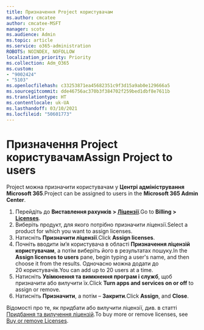 ```yaml
---
title: Призначення Project користувачам
ms.author: cmcatee
author: cmcatee-MSFT
manager: scotv
ms.audience: Admin
ms.topic: article
ms.service: o365-administration
ROBOTS: NOINDEX, NOFOLLOW
localization_priority: Priority
ms.collection: Adm_O365
ms.custom:
- "9002424"
- "5103"
ms.openlocfilehash: c33253871ea45682351c9f3d15a9ab0e129666a5
ms.sourcegitcommit: dde46756ac370b3f384702f259bed1dbf8e7611b
ms.translationtype: HT
ms.contentlocale: uk-UA
ms.lasthandoff: 03/10/2021
ms.locfileid: "50601773"
---
```

# <a name="assign-project-to-users"></a><span data-ttu-id="1cb8c-102">Призначення Project користувачам</span><span class="sxs-lookup"><span data-stu-id="1cb8c-102">Assign Project to users</span></span>

<span data-ttu-id="1cb8c-103">Project можна призначити користувачам у **Центрі адміністрування Microsoft 365**.</span><span class="sxs-lookup"><span data-stu-id="1cb8c-103">Project can be assigned to users in the **Microsoft 365 Admin Center**.</span></span>

1. <span data-ttu-id="1cb8c-104">Перейдіть до **Виставлення рахунків > [Ліцензії](https://go.microsoft.com/fwlink/p/?linkid=842264)**.</span><span class="sxs-lookup"><span data-stu-id="1cb8c-104">Go to **Billing > [Licenses](https://go.microsoft.com/fwlink/p/?linkid=842264)**.</span></span>
2. <span data-ttu-id="1cb8c-105">Виберіть продукт, для якого потрібно призначити ліцензії.</span><span class="sxs-lookup"><span data-stu-id="1cb8c-105">Select a product for which you want to assign licenses.</span></span>
3. <span data-ttu-id="1cb8c-106">Натисніть **Призначити ліцензії**.</span><span class="sxs-lookup"><span data-stu-id="1cb8c-106">Click **Assign licenses**.</span></span>
4. <span data-ttu-id="1cb8c-107">Почніть вводити ім’я користувача в області **Призначення ліцензій користувачам**, а потім виберіть його в результатах пошуку.</span><span class="sxs-lookup"><span data-stu-id="1cb8c-107">In the **Assign licenses to users** pane, begin typing a user's name, and then choose it from the results.</span></span> <span data-ttu-id="1cb8c-108">Одночасно можна додати до 20 користувачів.</span><span class="sxs-lookup"><span data-stu-id="1cb8c-108">You can add up to 20 users at a time.</span></span>
5. <span data-ttu-id="1cb8c-109">Натисніть **Увімкнення та вимкнення програм і служб**, щоб призначити або вилучити їх.</span><span class="sxs-lookup"><span data-stu-id="1cb8c-109">Click **Turn apps and services on or off** to assign or remove.</span></span>
6. <span data-ttu-id="1cb8c-110">Натисніть **Призначити**, а потім – **Закрити**.</span><span class="sxs-lookup"><span data-stu-id="1cb8c-110">Click **Assign**, and **Close**.</span></span>

<span data-ttu-id="1cb8c-111">Відомості про те, як придбати або вилучити ліцензії, див. в статті [Придбання та вилучення ліцензій](https://docs.microsoft.com/microsoft-365/commerce/licenses/buy-licenses#buy-or-remove-licenses-for-your-business-subscription).</span><span class="sxs-lookup"><span data-stu-id="1cb8c-111">To buy more or remove licenses, see [Buy or remove Licenses](https://docs.microsoft.com/microsoft-365/commerce/licenses/buy-licenses#buy-or-remove-licenses-for-your-business-subscription).</span></span>